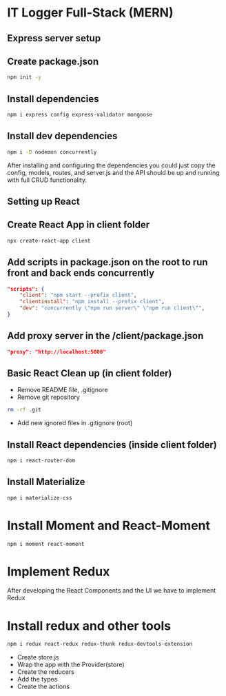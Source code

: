 # IT Logger Full-Stack (MERN)

## Express server setup

## Create package.json

```zsh
npm init -y
```

## Install dependencies

```zsh
npm i express config express-validator mongoose
```

## Install dev dependencies

```zsh
npm i -D nodemon concurrently
```

After installing and configuring the dependencies you could just copy the config, models, routes, and server.js and the API should be up and running with full CRUD functionality.

## Setting up React

## Create React App in client folder

```zsh
npx create-react-app client
```

## Add scripts in package.json on the root to run front and back ends concurrently

```json
"scripts": {
    "client": "npm start --prefix client",
    "clientinstall": "npm install --prefix client",
    "dev": "concurrently \"npm run server\" \"npm run client\"",
}
```

## Add proxy server in the /client/package.json

```json
"proxy": "http://localhost:5000"
```

## Basic React Clean up (in client folder)

- Remove README file, .gitignore
- Remove git repository

```zsh
rm -rf .git
```

- Add new ignored files in .gitignore (root)

## Install React dependencies (inside client folder)

```zsh
npm i react-router-dom
```

## Install Materialize

```zsh
npm i materialize-css
```

# Install Moment and React-Moment

```zsh
npm i moment react-moment
```

# Implement Redux

After developing the React Components and the UI we have to implement Redux

# Install redux and other tools

```zsh
npm i redux react-redux redux-thunk redux-devtools-extension
```

- Create store.js
- Wrap the app with the Provider(store)
- Create the reducers
- Add the types
- Create the actions
